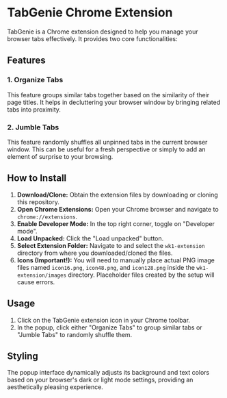 # TabGenie Chrome Extension

TabGenie is a Chrome extension designed to help you manage your browser tabs effectively. It provides two core functionalities:

## Features

### 1. Organize Tabs

This feature groups similar tabs together based on the similarity of their page titles. It helps in decluttering your browser window by bringing related tabs into proximity.

### 2. Jumble Tabs

This feature randomly shuffles all unpinned tabs in the current browser window. This can be useful for a fresh perspective or simply to add an element of surprise to your browsing.

## How to Install

1.  **Download/Clone:** Obtain the extension files by downloading or cloning this repository.
2.  **Open Chrome Extensions:** Open your Chrome browser and navigate to `chrome://extensions`.
3.  **Enable Developer Mode:** In the top right corner, toggle on "Developer mode".
4.  **Load Unpacked:** Click the "Load unpacked" button.
5.  **Select Extension Folder:** Navigate to and select the `wk1-extension` directory from where you downloaded/cloned the files.
6.  **Icons (Important!):** You will need to manually place actual PNG image files named `icon16.png`, `icon48.png`, and `icon128.png` inside the `wk1-extension/images` directory. Placeholder files created by the setup will cause errors.

## Usage

1.  Click on the TabGenie extension icon in your Chrome toolbar.
2.  In the popup, click either "Organize Tabs" to group similar tabs or "Jumble Tabs" to randomly shuffle them.

## Styling

The popup interface dynamically adjusts its background and text colors based on your browser's dark or light mode settings, providing an aesthetically pleasing experience.
